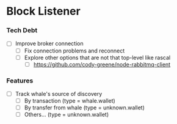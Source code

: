 # Block Listener

### Tech Debt

-   [ ] Improve broker connection
    -   [ ] Fix connection problems and reconnect
    -   [ ] Explore other options that are not that top-level like rascal
        -   [ ] https://github.com/cody-greene/node-rabbitmq-client

### Features

-   [ ] Track whale's source of discovery
    -   [ ] By transaction (type = whale.wallet)
    -   [ ] By transfer from whale (type = unknown.wallet)
    -   [ ] Others... (type = unknown.wallet)
